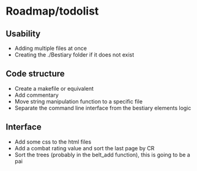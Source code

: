 # Roadmap/todolist

## Usability
 * Adding multiple files at once
 * Creating the ./Bestiary folder if it does not exist

## Code structure
 * Create a makefile or equivalent
 * Add commentary
 * Move string manipulation function to a specific file
 * Separate the command line interface from the bestiary elements logic

## Interface
 * Add some css to the html files
 * Add a combat rating value and sort the last page by CR
 * Sort the trees (probably in the belt_add function), this is going to be a pai